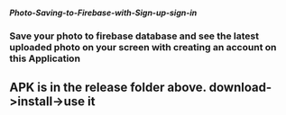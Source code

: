 ##### Photo-Saving-to-Firebase-with-Sign-up-sign-in
### Save your photo to firebase database and see the latest uploaded photo on your screen with creating an account on this Application

## APK is in the release folder above. download->install->use it

